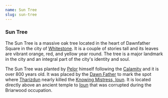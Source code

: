 ```yaml
---
name: Sun Tree
slug: sun-tree
---
```

### Sun Tree
The Sun Tree is a massive oak tree located in the heart of Dawnfather Square in the city of [Whitestone](whitestone). It is a couple of stories tall and its leaves are vibrant orange, red, and yellow year round. The tree is a major landmark in the city and an integral part of the city's identity and soul. 

The Sun Tree was planted by [Pelor](pelor) himself following the [Calamity](history) and it is over 800 years old. It was placed by the [Dawn Father](pelor) to mark the spot where [Tharizdun](tharizdun-the-chained-oblivion) nearly killed the [Knowing Mistress, Ioun](ioun-the-knowing-mistress). It is located directly above an ancient temple to [Ioun](ioun-the-knowing-mistress) that was corrupted during the Briarwood occupation.
